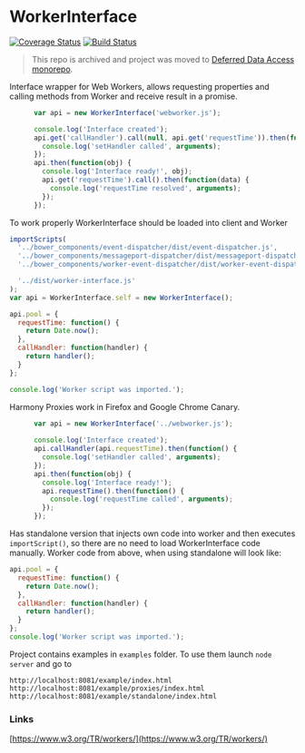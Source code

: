 # WorkerInterface
[![Coverage Status](https://coveralls.io/repos/github/burdiuz/js-worker-interface/badge.svg?branch=master)](https://coveralls.io/github/burdiuz/js-worker-interface?branch=master)
[![Build Status](https://travis-ci.org/burdiuz/js-worker-interface.svg?branch=master)](https://travis-ci.org/burdiuz/js-worker-interface)  
  
> This repo is archived and project was moved to [Deferred Data Access monorepo](https://github.com/burdiuz/js-deferred-data-access/tree/master/packages/worker-interface).

Interface wrapper for Web Workers, allows requesting properties and calling methods from Worker and receive result in a promise.
```javascript
      var api = new WorkerInterface('webworker.js');

      console.log('Interface created');
      api.get('callHandler').call(null, api.get('requestTime')).then(function(data) {
        console.log('setHandler called', arguments);
      });
      api.then(function(obj) {
        console.log('Interface ready!', obj);
        api.get('requestTime').call().then(function(data) {
          console.log('requestTime resolved', arguments);
        });
      });
```
To work properly WorkerInterface should be loaded into client and Worker
```javascript
importScripts(
  '../bower_components/event-dispatcher/dist/event-dispatcher.js',
  '../bower_components/messageport-dispatcher/dist/messageport-dispatcher.js',
  '../bower_components/worker-event-dispatcher/dist/worker-event-dispatcher.js',

  '../dist/worker-interface.js'
);
var api = WorkerInterface.self = new WorkerInterface();

api.pool = {
  requestTime: function() {
    return Date.now();
  },
  callHandler: function(handler) {
    return handler();
  }
};

console.log('Worker script was imported.');
```


Harmony Proxies work in Firefox and Google Chrome Canary.
```javascript
      var api = new WorkerInterface('../webworker.js');
      
      console.log('Interface created');
      api.callHandler(api.requestTime).then(function() {
        console.log('setHandler called', arguments);
      });
      api.then(function(obj) {
        console.log('Interface ready!');
        api.requestTime().then(function() {
          console.log('requestTime called', arguments);
        });
      });
```

Has standalone version that injects own code into worker and then executes `importScript()`, so there are no need to load WorkerInterface code manually.
Worker code from above, when using standalone will look like: 
```javascript
api.pool = {
  requestTime: function() {
    return Date.now();
  },
  callHandler: function(handler) {
    return handler();
  }
};
console.log('Worker script was imported.');
```

Project contains examples in `examples` folder. To use them launch `node server` and go to 
```
http://localhost:8081/example/index.html
http://localhost:8081/example/proxies/index.html
http://localhost:8081/example/standalone/index.html
```

### Links
[https://www.w3.org/TR/workers/](https://www.w3.org/TR/workers/)

